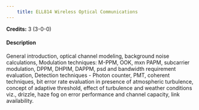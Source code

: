 ```yaml
---
    title: ELL814 Wireless Optical Communications
---
```

**Credits:** 3 (3-0-0)



#### Description 
General introduction, optical channel modeling, background noise calculations, Modulation techniques: M-PPM, OOK, mxn PAPM, subcarrier modulation, DPPM, DHPIM, DAPPM, psd and bandwidth requirement evaluation, Detection techniques - Photon counter, PMT, coherent techniques, bit error rate evaluation in presence of atmospheric turbulence, concept of adaptive threshold, effect of turbulence and weather conditions viz., drizzle, haze fog on error performance and channel capacity, link availability.
